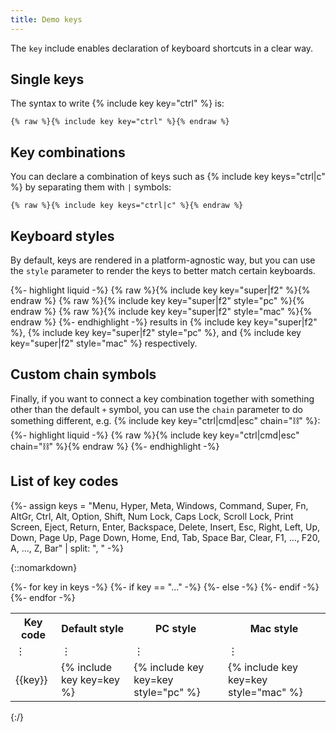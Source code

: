 ```yaml
---
title: Demo keys
---
```


The `key` include enables declaration of keyboard shortcuts in a clear way.

## Single keys

The syntax to write {% include key key="ctrl" %} is:
```liquid
{% raw %}{% include key key="ctrl" %}{% endraw %}
```

## Key combinations

You can declare a combination of keys such as {% include key keys="ctrl|c" %}
by separating them with `|` symbols:
```liquid
{% raw %}{% include key keys="ctrl|c" %}{% endraw %}
```

## Keyboard styles

By default, keys are rendered in a platform-agnostic way, but you can use the
`style` parameter to render the keys to better match certain keyboards.

{%- highlight liquid -%}
{% raw %}{% include key key="super|f2" %}{% endraw %}
{% raw %}{% include key key="super|f2" style="pc" %}{% endraw %}
{% raw %}{% include key key="super|f2" style="mac" %}{% endraw %}
{%- endhighlight -%}
results in
{% include key key="super|f2" %},
{% include key key="super|f2" style="pc" %}, and
{% include key key="super|f2" style="mac" %} respectively.

## Custom chain symbols

Finally, if you want to connect a key combination together with something
other than the default `+` symbol, you can use the `chain` parameter
to do something different,
e.g. {% include key key="ctrl|cmd|esc" chain="&#9939;" %}:
{%- highlight liquid -%}
{% raw %}{% include key key="ctrl|cmd|esc" chain="&#9939;" %}{% endraw %}
{%- endhighlight -%}

## List of key codes

{%- assign keys = "Menu, Hyper, Meta, Windows, Command, Super, Fn, AltGr, Ctrl, Alt, Option, Shift, Num Lock, Caps Lock, Scroll Lock, Print Screen, Eject, Return, Enter, Backspace, Delete, Insert, Esc, Right, Left, Up, Down, Page Up, Page Down, Home, End, Tab, Space Bar, Clear, F1, ..., F20, A, ..., Z, Bar" | split: ", " -%}

{::nomarkdown}
<table>
  <tr>
    <th>Key code</th>
    <th>Default style</th>
    <th>PC style</th>
    <th>Mac style</th>
  </tr>
  {%- for key in keys -%}
    {%- if key == "..." -%}
  <tr><td>&#8942;</td><td>&#8942;</td><td>&#8942;</td><td>&#8942;</td></tr>
    {%- else -%}
  <tr>
    <td>{{key}}</td>
    <td>{% include key key=key %}</td>
    <td>{% include key key=key style="pc" %}</td>
    <td>{% include key key=key style="mac" %}</td>
  </tr>
    {%- endif -%}
  {%- endfor -%}
</table>
{:/}
